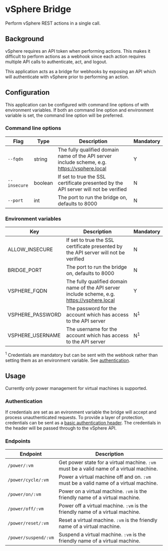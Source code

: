 # vSphere Bridge

Perform vSphere REST actions in a single call.

## Background

vSphere requires an API token when performing actions. This makes it difficult to perform actions as a webhook since each action requires multiple API calls to authenticate, act, and logout.

This application acts as a bridge for webhooks by exposing an API which will authenticate with vSphere prior to performing an action.

## Configuration

This application can be configured with command line options of with environment variables. If both an command line option and environment variable is set, the command line option will be preferred.

### Command line options

| Flag         | Type    | Description                                                                                  | Mandatory |
|--------------|---------|----------------------------------------------------------------------------------------------|-----------|
| `--fqdn`     | string  | The fully qualified domain name of the API server include scheme, e.g. https://vsphere.local | Y         |
| `--insecure` | boolean | If set to true the SSL certificate presented by the API server will not be verified          | N         |
| `--port`     | int     | The port to run the bridge on, defaults to 8000                                              | N         |

### Environment variables

| Key              | Description                                                                                  | Mandatory     |
|------------------|----------------------------------------------------------------------------------------------|---------------|
| ALLOW_INSECURE   | If set to true the SSL certificate presented by the API server will not be verified          | N             |
| BRIDGE_PORT      | The port to run the bridge on, defaults to 8000                                              | N             |
| VSPHERE_FQDN     | The fully qualified domain name of the API server include scheme, e.g. https://vsphere.local | Y             |
| VSPHERE_PASSWORD | The password for the account which has access to the API server                              | N<sup>1</sup> |
| VSPHERE_USERNAME | The username for the account which has access to the API server                              | N<sup>1</sup> |

<sup>1</sup> Credentials are mandatory but can be sent with the webhook rather than setting them as an environment variable. See <a href="#authentication">authentication</a>.

## Usage

Currently only power management for virtual machines is supported.

### Authentication

If credentials are set as an evironment variable the bridge will accept and process unauthenticated requests. To provide a layer of protection, credentials can be sent as a <a href="https://en.wikipedia.org/wiki/Basic_access_authentication#Client_side" target="_blank">basic authentication header</a>. The credentials in the header will be passed through to the vSphere API.

### Endpoints

| Endpoint             | Description                                                                             |
|----------------------|-----------------------------------------------------------------------------------------|
| `/power/:vm`         | Get power state for a virtual machine. `:vm` must be a valid name of a virtual machine. |
| `/power/cycle/:vm`   | Power a virtual machine off and on. `:vm` must be a valid name of a virtual machine.    |
| `/power/on/:vm`      | Power on a virtual machine. `:vm` is the friendly name of a virtual machine.            |
| `/power/off/:vm`     | Power off a virtual machine. `:vm` is the friendly name of a virtual machine.           |
| `/power/reset/:vm`   | Reset a virtual machine. `:vm` is the friendly name of a virtual machine.               |
| `/power/suspend/:vm` | Suspend a virtual machine. `:vm` is the friendly name of a virtual machine.             |
